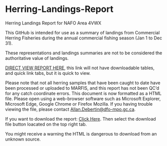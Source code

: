 # Herring-Landings-Report
Herring Landings Report for NAFO Area 4VWX 

This GitHub is intended for use as a summary of landings from Commercial Herring Fisheries during the annual commercial fishing season (Jan 1 to Dec 31).

These representations and landings summaries are not to be considered the authoritative value of landings.

[DIRECT VIEW REPORT HERE](https://htmlpreview.github.io/?https://github.com/AllanDebertin/Herring-Landings-Report/blob/main/Biweekly_Herring_Report_20241119.html), this link will not have downloadable tables, and quick link tabs, but it is quick to view.

Please note that not all herring samples that have been caught to date have been processed or uploaded to MARFIS, and this report has not been QC’d for any catch coordinate errors. This document is now formatted as a HTML file. Please open using a web-browser software such as Microsoft Explorer, Microsoft Edge, Google Chrome or Firefox Mozilla. If you having trouble viewing the file, please contact Allan.Debertin@dfo-mpo.gc.ca.  

If you want to download the report: [Click Here](https://github.com/AllanDebertin/Herring-Landings-Report/blob/main/Biweekly_Herring_Report_20241119.html). Then select the download file button loacated on the top right tab. 

You might receive a warning the HTML is dangerous to download from an unknown source.



